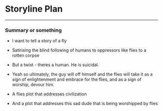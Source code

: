 # Storyline Plan
---

### Summary or something
- I want to tell a story of a fly
- Satirising the blind following of humans to oppressors like flies to a rotten corpse
- But a twist - theres a human. He is suicidal.
- Yeah so ultimately, the guy will off himself and the flies will take it as a sign of enlightenment and embrace for the flies, and as a sign of worship, devour him.

- A flies plot that addresses civilization
- And a plot that addresses this sad dude that is being worshipped by flies